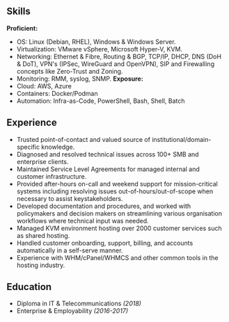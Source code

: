 ## Skills
**Proficient:** 
- OS: Linux (Debian, RHEL), Windows & Windows Server.
- Virtualization: VMware vSphere, Microsoft Hyper-V, KVM.
- Networking: Ethernet & Fibre, Routing & BGP, TCP/IP, DHCP, DNS (DoH & DoT), VPN's (IPSec, WireGuard and OpenVPN), SIP and Firewalling concepts like Zero-Trust and Zoning.
- Monitoring: RMM, syslog, SNMP.
**Exposure:**
- Cloud: AWS, Azure 
- Containers: Docker/Podman
- Automation: Infra-as-Code, PowerShell, Bash, Shell, Batch
## Experience
- Trusted point-of-contact and valued source of institutional/domain-specific knowledge.
- Diagnosed and resolved technical issues across 100+ SMB and enterprise clients.
- Maintained Service Level Agreements for managed internal and customer infrastructure.
- Provided after-hours on-call and weekend support for mission-critical systems including resolving issues out-of-hours/out-of-scope when necessary to assist keystakeholders.
- Developed documentation and procedures, and worked with policymakers and decision makers on streamlining various organisation workflows where technical input was needed.
- Managed KVM environment hosting over 2000 customer services such as shared hosting.
- Handled customer onboarding, support, billing, and accounts automatically in a self-serve manner.
- Experience with WHM/cPanel/WHMCS and other common tools in the hosting industry.
## Education
 - Diploma in IT & Telecommunications _(2018)_ 
 - Enterprise & Employability _(2016-2017)_
